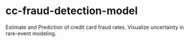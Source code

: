 # cc-fraud-detection-model
Estimate and Prediction of credit card fraud rates. Visualize uncertainty in rare-event modeling.

